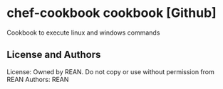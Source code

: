 chef-cookbook cookbook [Github]
=====================

Cookbook to execute linux and windows commands 

License and Authors
-------------------
License: Owned by REAN. Do not copy or use without permission from REAN
Authors: REAN

